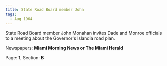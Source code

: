 ```yaml
---  
title: State Road Board member John  
tags:  
  - Aug 1964  
---  
```

  
State Road Board member John Monahan invites Dade and Monroe officials to a meeting about the Governor's Islandia road plan.  
  
Newspapers: **Miami Morning News or The Miami Herald**  
  
Page: **1**, Section: **B** 
